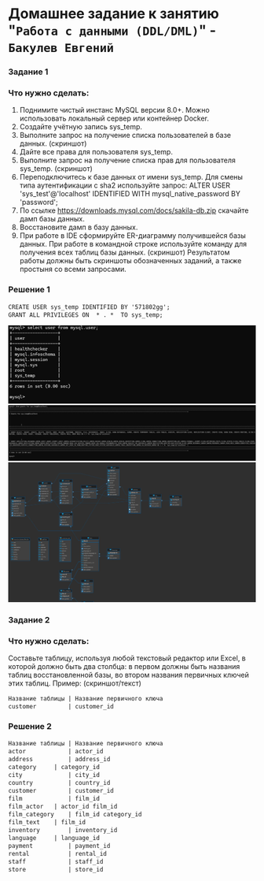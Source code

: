 # Домашнее задание к занятию "`Работа с данными (DDL/DML)`" - `Бакулев Евгений`

### Задание 1
### Что нужно сделать:

1. Поднимите чистый инстанс MySQL версии 8.0+. Можно использовать локальный сервер или контейнер Docker.
2. Создайте учётную запись sys_temp.
3. Выполните запрос на получение списка пользователей в базе данных. (скриншот)
4. Дайте все права для пользователя sys_temp.
5. Выполните запрос на получение списка прав для пользователя sys_temp. (скриншот)
6. Переподключитесь к базе данных от имени sys_temp.
Для смены типа аутентификации с sha2 используйте запрос:
ALTER USER 'sys_test'@'localhost' IDENTIFIED WITH mysql_native_password BY 'password';
7. По ссылке https://downloads.mysql.com/docs/sakila-db.zip скачайте дамп базы данных.
8. Восстановите дамп в базу данных.
9. При работе в IDE сформируйте ER-диаграмму получившейся базы данных. При работе в командной строке используйте команду для получения всех таблиц базы данных. (скриншот)
Результатом работы должны быть скриншоты обозначенных заданий, а также простыня со всеми запросами.

### Решение 1

```
CREATE USER sys_temp IDENTIFIED BY '571802gg';
GRANT ALL PRIVILEGES ON  * . *  TO sys_temp;
```

![Скрин](https://github.com/garrkiss/ddl_mdl/blob/main/img/%D0%B7%D0%B0%D0%BF%D1%80%D0%BE%D1%81%20%D0%BF%D0%BE%D0%BB%D1%8C%D0%B7%D0%BE%D0%B2%D0%B0%D1%82%D0%B5%D0%BB%D1%8F.png)
![Скрин](https://github.com/garrkiss/ddl_mdl/blob/main/img/%D0%BF%D1%80%D0%B8%D0%B2%D0%B8%D0%BB%D0%B5%D0%B3%D0%B8%D0%B8.png)
![Скрин](https://github.com/garrkiss/ddl_mdl/blob/main/img/%D1%81%D1%85%D0%B5%D0%BC%D0%B0.png)

### Задание 2
### Что нужно сделать:

Составьте таблицу, используя любой текстовый редактор или Excel, в которой должно быть два столбца: в первом должны быть названия таблиц восстановленной базы, во втором названия первичных ключей этих таблиц. Пример: (скриншот/текст)

```
Название таблицы | Название первичного ключа
customer         | customer_id
```

### Решение 2

```
Название таблицы | Название первичного ключа
actor	         | actor_id   
address	         | address_id
category	 | category_id
city	         | city_id
country	         | country_id
customer         | customer_id
film	         | film_id
film_actor	 | actor_id film_id
film_category	 | film_id category_id
film_text	 | film_id
inventory   	 | inventory_id
language	 | language_id
payment	         | payment_id
rental	         | rental_id
staff	         | staff_id
store	         | store_id
```